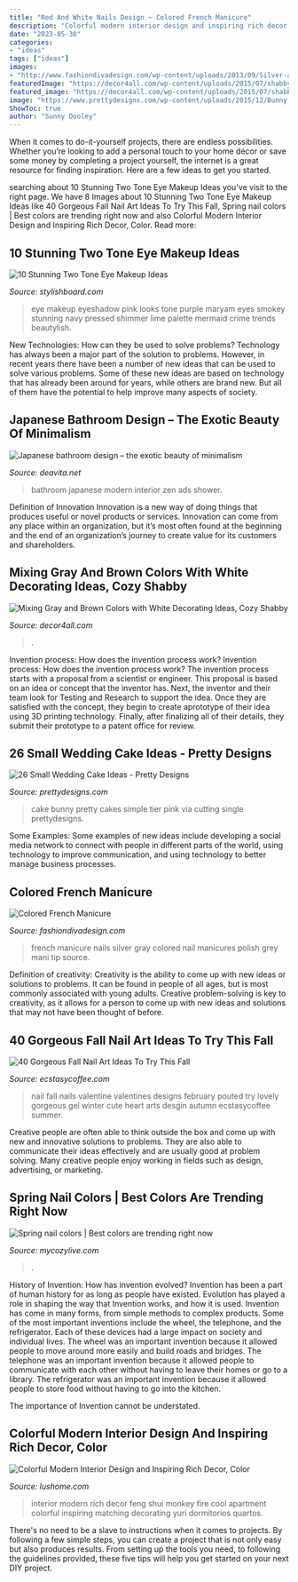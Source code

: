 ```yaml
---
title: "Red And White Nails Design ~ Colored French Manicure"
description: "Colorful modern interior design and inspiring rich decor, color"
date: "2023-05-30"
categories:
- "ideas"
tags: ["ideas"]
images:
- "http://www.fashiondivadesign.com/wp-content/uploads/2013/09/Silver-and-Gray-French-Nails-2013.jpg"
featuredImage: "https://decor4all.com/wp-content/uploads/2015/07/shabby-chic-ideas-vintage-style-13.jpg"
featured_image: "https://decor4all.com/wp-content/uploads/2015/07/shabby-chic-ideas-vintage-style-13.jpg"
image: "https://www.prettydesigns.com/wp-content/uploads/2015/12/Bunny-Cake.jpg"
ShowToc: true
author: "Sunny Dooley"
---
```



When it comes to do-it-yourself projects, there are endless possibilities. Whether you’re looking to add a personal touch to your home décor or save some money by completing a project yourself, the internet is a great resource for finding inspiration. Here are a few ideas to get you started.

	

		
searching about 10 Stunning Two Tone Eye Makeup Ideas you've visit to the right page. We have 8 Images about 10 Stunning Two Tone Eye Makeup Ideas like 40 Gorgeous Fall Nail Art Ideas To Try This Fall, Spring nail colors | Best colors are trending right now and also Colorful Modern Interior Design and Inspiring Rich Decor, Color. Read more:
		
    
## 10 Stunning Two Tone Eye Makeup Ideas

<img loading=lazy src="http://www.stylishboard.com/wp-content/uploads/2015/05/413.jpg" onerror="this.onerror=null;this.src='https://tse3.mm.bing.net/th?id=OIP.3X2NMVjgoQGzMtv2PiiyngHaLO&amp;pid=15.1';" alt="10 Stunning Two Tone Eye Makeup Ideas">

_Source: stylishboard.com_

>eye makeup eyeshadow pink looks tone purple maryam eyes smokey stunning navy pressed shimmer lime palette mermaid crime trends beautylish. 

	

New Technologies: How can they be used to solve problems?
Technology has always been a major part of the solution to problems. However, in recent years there have been a number of new ideas that can be used to solve various problems. Some of these new ideas are based on technology that has already been around for years, while others are brand new. But all of them have the potential to help improve many aspects of society.

    
## Japanese Bathroom Design – The Exotic Beauty Of Minimalism

<img loading=lazy src="https://deavita.net/wp-content/uploads/2015/05/japanese-bathroom-design-ideas-modern-minimalist-style.jpg" onerror="this.onerror=null;this.src='https://tse2.mm.bing.net/th?id=OIP.Cfuwz-qARIipaBObLm-nHAHaK6&amp;pid=15.1';" alt="Japanese bathroom design – the exotic beauty of minimalism">

_Source: deavita.net_

>bathroom japanese modern interior zen ads shower. 

	

Definition of Innovation
Innovation is a new way of doing things that produces useful or novel products or services. Innovation can come from any place within an organization, but it’s most often found at the beginning and the end of an organization’s journey to create value for its customers and shareholders.

    
## Mixing Gray And Brown Colors With White Decorating Ideas, Cozy Shabby

<img loading=lazy src="https://decor4all.com/wp-content/uploads/2015/07/shabby-chic-ideas-vintage-style-13.jpg" onerror="this.onerror=null;this.src='https://tse4.mm.bing.net/th?id=OIP.ZaVv5DIX_WuPl_QrBjOVqwHaJ3&amp;pid=15.1';" alt="Mixing Gray and Brown Colors with White Decorating Ideas, Cozy Shabby">

_Source: decor4all.com_

>. 

	

Invention process: How does the invention process work?
Invention process: How does the invention process work?
The invention process starts with a proposal from a scientist or engineer. This proposal is based on an idea or concept that the inventor has. Next, the inventor and their team look for Testing and Research to support the idea. Once they are satisfied with the concept, they begin to create aprototype of their idea using 3D printing technology. Finally, after finalizing all of their details, they submit their prototype to a patent office for review.

    
## 26 Small Wedding Cake Ideas - Pretty Designs

<img loading=lazy src="https://www.prettydesigns.com/wp-content/uploads/2015/12/Bunny-Cake.jpg" onerror="this.onerror=null;this.src='https://tse1.mm.bing.net/th?id=OIP.IPvCH6yXYzh_y9UawCraJQHaLG&amp;pid=15.1';" alt="26 Small Wedding Cake Ideas - Pretty Designs">

_Source: prettydesigns.com_

>cake bunny pretty cakes simple tier pink via cutting single prettydesigns. 

	

Some Examples:
Some examples of new ideas include developing a social media network to connect with people in different parts of the world, using technology to improve communication, and using technology to better manage business processes.

    
## Colored French Manicure

<img loading=lazy src="http://www.fashiondivadesign.com/wp-content/uploads/2013/09/Silver-and-Gray-French-Nails-2013.jpg" onerror="this.onerror=null;this.src='https://tse1.mm.bing.net/th?id=OIP.m8TAxGQ6hYtaxw5aXMy6tAHaJ5&amp;pid=15.1';" alt="Colored French Manicure">

_Source: fashiondivadesign.com_

>french manicure nails silver gray colored nail manicures polish grey mani tip source. 

	

Definition of creativity:
Creativity is the ability to come up with new ideas or solutions to problems. It can be found in people of all ages, but is most commonly associated with young adults. Creative problem-solving is key to creativity, as it allows for a person to come up with new ideas and solutions that may not have been thought of before.

    
## 40 Gorgeous Fall Nail Art Ideas To Try This Fall

<img loading=lazy src="https://i0.wp.com/www.ecstasycoffee.com/wp-content/uploads/2016/09/Fall-Nail-Art-Idea.jpg" onerror="this.onerror=null;this.src='https://tse4.mm.bing.net/th?id=OIP.1A-vdxllfIjJuCMLymknwgHaNJ&amp;pid=15.1';" alt="40 Gorgeous Fall Nail Art Ideas To Try This Fall">

_Source: ecstasycoffee.com_

>nail fall nails valentine valentines designs february pouted try lovely gorgeous gel winter cute heart arts desgin autumn ecstasycoffee summer. 

	

Creative people are often able to think outside the box and come up with new and innovative solutions to problems. They are also able to communicate their ideas effectively and are usually good at problem solving. Many creative people enjoy working in fields such as design, advertising, or marketing.

    
## Spring Nail Colors | Best Colors Are Trending Right Now

<img loading=lazy src="https://mycozylive.com/wp-content/uploads/2021/06/27-3-768x1152.jpg" onerror="this.onerror=null;this.src='https://tse4.mm.bing.net/th?id=OIP.CNGtLvqJLLpnFWtxqwuAEwHaLH&amp;pid=15.1';" alt="Spring nail colors | Best colors are trending right now">

_Source: mycozylive.com_

>. 

	

History of Invention: How has invention evolved?
Invention has been a part of human history for as long as people have existed. Evolution has played a role in shaping the way that Invention works, and how it is used. Invention has come in many forms, from simple methods to complex products. 
Some of the most important inventions include the wheel, the telephone, and the refrigerator. Each of these devices had a large impact on society and individual lives. The wheel was an important invention because it allowed people to move around more easily and build roads and bridges. The telephone was an important invention because it allowed people to communicate with each other without having to leave their homes or go to a library. The refrigerator was an important invention because it allowed people to store food without having to go into the kitchen. 

The importance of Invention cannot be understated.

    
## Colorful Modern Interior Design And Inspiring Rich Decor, Color

<img loading=lazy src="https://www.lushome.com/wp-content/uploads/2015/07/rich-room-colors-modern-interior-design-16.jpg" onerror="this.onerror=null;this.src='https://tse4.mm.bing.net/th?id=OIP.iA_7wH_GECtVsFcj24_EwAAAAA&amp;pid=15.1';" alt="Colorful Modern Interior Design and Inspiring Rich Decor, Color">

_Source: lushome.com_

>interior modern rich decor feng shui monkey fire cool apartment colorful inspiring matching decorating yuri dormitorios quartos. 

	

There's no need to be a slave to instructions when it comes to projects. By following a few simple steps, you can create a project that is not only easy but also produces results. From setting up the tools you need, to following the guidelines provided, these five tips will help you get started on your next DIY project.

